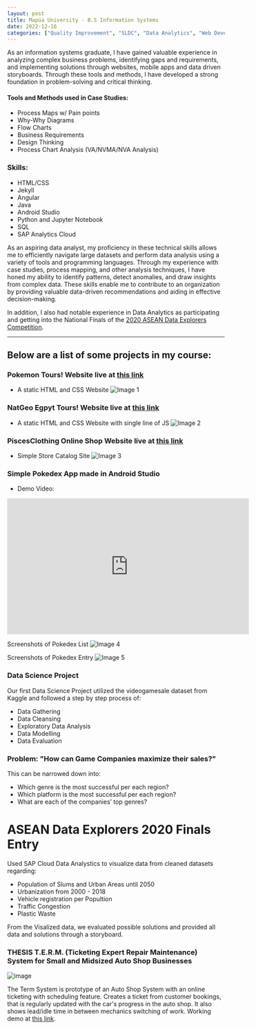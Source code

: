 ```yaml
---
layout: post
title: Mapúa University - B.S Information Systems
date: 2022-12-16
categories: ["Quality Improvement", "SLDC", "Data Analytics", "Web Development", "Anrdoid Studio"]
---
```


As an information systems graduate, I have gained valuable experience in analyzing complex business problems, identifying gaps and requirements, and implementing solutions through websites, mobile apps and data driven storyboards. Through these tools and methods, I have developed a strong foundation in problem-solving and critical thinking. 

#### Tools and Methods used in Case Studies:

- Process Maps w/ Pain points
- Why-Why Diagrams
- Flow Charts
- Business Requirements 
- Design Thinking 
- Process Chart Analysis (VA/NVMA/NVA Analysis)
 
### Skills:

- HTML/CSS
- Jekyll
- Angular
- Java 
- Android Studio
- Python and Jupyter Notebook
- SQL 
- SAP Analytics Cloud

As an aspiring data analyst, my proficiency in these technical skills allows me to efficiently navigate large datasets and perform data analysis using a variety of tools and programming languages. Through my experience with case studies, process mapping, and other analysis techniques, I have honed my ability to identify patterns, detect anomalies, and draw insights from complex data. These skills enable me to contribute to an organization by providing valuable data-driven recommendations and aiding in effective decision-making.

In addition, I also had notable experience in Data Analytics as participating and getting into the National Finals of the [2020 ASEAN Data Explorers Competition](#asean-data-explorers-2020-finals-entry). 

---

## Below are a list of some projects in my course:

### Pokemon Tours! Website live at [this link](https://davidquindoza.github.io/pokemontours/)
- A static HTML and CSS Website
![Image 1](https://i.ibb.co/7RkHpX7/Pokemon.png)

### NatGeo Egpyt Tours! Website live at [this link](https://davidquindoza.github.io/natgeo_expeditions/index.html)
- A static HTML and CSS Website with single line of JS
![Image 2](https://i.ibb.co/BzmtC5G/Egypt.png)

### PiscesClothing Online Shop Website live at [this link](https://davidquindoza.github.io/piscesclothing-/index.html)
- Simple Store Catalog Site
![Image 3](https://i.ibb.co/sKtLVVm/Pisces.png)

### Simple Pokedex App made in Android Studio
-  Demo Video:
 <iframe width="560" height="315" src="https://www.youtube.com/embed/xwCH2GPgb1I" frameborder="0" allowfullscreen></iframe>

Screenshots of Pokedex List
![Image 4](https://i.ibb.co/kymvvkj/Pokedex.png)

Screenshots of Pokedex Entry
![Image 5](https://i.ibb.co/FX6nJT6/Pokedex-2.png)

### Data Science Project
Our first Data Science Project utilized the videogamesale dataset from Kaggle and followed a step by step process of:

- Data Gathering
- Data Cleansing
- Exploratory Data Analysis
- Data Modelling 
- Data Evaluation

### Problem: "How can Game Companies maximize their sales?"

This can be narrowed down into:
- Which genre is the most successful per each region?
- Which platform is the most successful per each region?
- What are each of the companies’ top genres? 

<object data="{{ site.url }}{{ site.baseurl }}/pdfs/dataScienceproject.pdf" width="600" height="600" type="application/pdf">
</object>


# ASEAN Data Explorers 2020 Finals Entry
Used SAP Cloud Data Analystics to visualize data from cleaned datasets regarding:

- Population of Slums and Urban Areas until 2050
- Urbanization from 2000 - 2018
- Vehicle registration per Popultion
- Traffic Congestion
- Plastic Waste

From the Visalized data, we evaluated possible solutions and provided all data and solutions through a storyboard.

<object data="{{ site.url }}{{ site.baseurl }}/pdfs/aseandata.pdf" width="900" height="600" type="application/pdf">
</object>

### THESIS T.E.R.M. (Ticketing Expert Repair Maintenance) System for Small and Midsized Auto Shop Businesses

![image](https://i.ibb.co/bKfw6Ly/TERM.png)

The Term System is prototype of an Auto Shop System with an online ticketing with scheduling feature. Creates a ticket from customer bookings, that is regularly updated with the car's progress in the auto shop. It also shows lead/idle time in between mechanics switching of work. Working demo at [this link](https://term-system.web.app/).